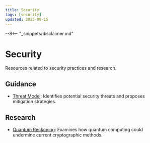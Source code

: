 ```yaml
---
title: Security
tags: [security]
updated: 2025-08-15
---
```

--8<-- "_snippets/disclaimer.md"

# Security

Resources related to security practices and research.

## Guidance
- [Threat Model](threat-model.md):
  Identifies potential security threats and proposes mitigation strategies.

## Research
- [Quantum Reckoning](quantum-reckoning.md):
  Examines how quantum computing could undermine current cryptographic methods.
